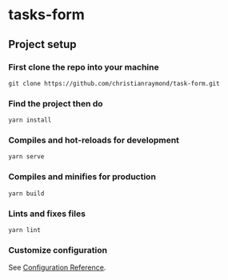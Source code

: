 # tasks-form

## Project setup
### First clone the repo into your machine
```
git clone https://github.com/christianraymond/task-form.git
```
### Find the project then do
```
yarn install
```

### Compiles and hot-reloads for development
```
yarn serve
```

### Compiles and minifies for production
```
yarn build
```

### Lints and fixes files
```
yarn lint
```

### Customize configuration
See [Configuration Reference](https://cli.vuejs.org/config/).
